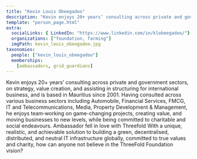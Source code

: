 ```yaml
---
title: "Kevin Louis Obeegadoo"
description: "Kevin enjoys 20+ years’ consulting across private and government sectors."
template: "person_page.html"
extra:
  socialLinks: { LinkedIn: "https://www.linkedin.com/in/klobeegadoo/"}
  organizations: ["foundation, farming"]
  imgPath: kevin_louis_obeegadoo.jpg
taxonomies:
  people: ["kevin_louis_obeegadoo"]
  memberships:
    [ambassadors, grid_guardians]
---
```


Kevin enjoys 20+ years’ consulting across private and government sectors, on strategy, value creation, and assisting in structuring for international business, and is based in Mauritius since 2001. Having consulted across various business sectors including Automobile, Financial Services, FMCG, IT and Telecommunications, Media, Property Development & Management, he enjoys team‐working on game-changing projects, creating value, and moving businesses to new levels, while being committed to charitable and social endeavours. Ambassador fell in love with Threefold With a unique, realistic, and achievable solution to building a green, decentralised, distributed, and neutral IT infrastructure globally, committed to true values and charity, how can anyone not believe in the ThreeFold Foundation vision?
